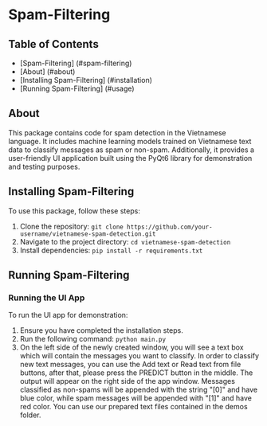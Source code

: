 # Spam-Filtering <a name="spam-filtering"></a>

## Table of Contents
* [Spam-Filtering] (#spam-filtering)
 * [About] (#about)
 * [Installing Spam-Filtering] (#installation)
 * [Running Spam-Filtering] (#usage)


## About <a name="about"></a>

This package contains code for spam detection in the Vietnamese language. It includes machine learning models trained on Vietnamese text data to classify messages as spam or non-spam. Additionally, it provides a user-friendly UI application built using the PyQt6 library for demonstration and testing purposes.


## Installing Spam-Filtering <a name="installation"></a>

To use this package, follow these steps:

1. Clone the repository: `git clone https://github.com/your-username/vietnamese-spam-detection.git`
2. Navigate to the project directory: `cd vietnamese-spam-detection`
3. Install dependencies: `pip install -r requirements.txt`

## Running Spam-Filtering <a name="usage"></a>

### Running the UI App

To run the UI app for demonstration:

1. Ensure you have completed the installation steps.
2. Run the following command: `python main.py`
3. On the left side of the newly created window, you will see a text box which will contain the messages you want to classify. In order to classify new text messages, you can use the Add text or Read text from file buttons, after that, please press the PREDICT button in the middle. The output will appear on the right side of the app window. Messages classified as non-spams will be appended with the string "[0]" and have blue color, while spam messages will be appended with "[1]" and have red color. You can use our prepared text files contained in the demos folder.

